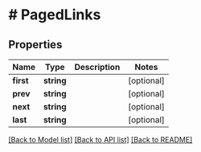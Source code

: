 # # PagedLinks

## Properties

Name | Type | Description | Notes
------------ | ------------- | ------------- | -------------
**first** | **string** |  | [optional]
**prev** | **string** |  | [optional]
**next** | **string** |  | [optional]
**last** | **string** |  | [optional]

[[Back to Model list]](../../README.md#models) [[Back to API list]](../../README.md#endpoints) [[Back to README]](../../README.md)
